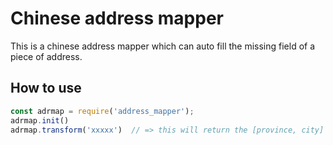 # Chinese address mapper 
This is a chinese address mapper which can auto fill the missing field of a piece of address.

## How to use
```javascript
const adrmap = require('address_mapper');
adrmap.init()
adrmap.transform('xxxxx')  // => this will return the [province, city] of this address in an array
```